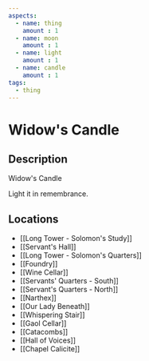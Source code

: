 ```yaml
---
aspects: 
  - name: thing
    amount : 1
  - name: moon
    amount : 1
  - name: light
    amount : 1
  - name: candle
    amount : 1
tags:
  - thing
---
```


# Widow's Candle

## Description
Widow's Candle

Light it in remembrance.
## Locations
- [[Long Tower - Solomon's Study]]
- [[Servant's Hall]]
- [[Long Tower - Solomon's Quarters]]
- [[Foundry]]
- [[Wine Cellar]]
- [[Servants' Quarters - South]]
- [[Servant's Quarters - North]]
- [[Narthex]]
- [[Our Lady Beneath]]
- [[Whispering Stair]]
- [[Gaol Cellar]]
- [[Catacombs]]
- [[Hall of Voices]]
- [[Chapel Calicite]]